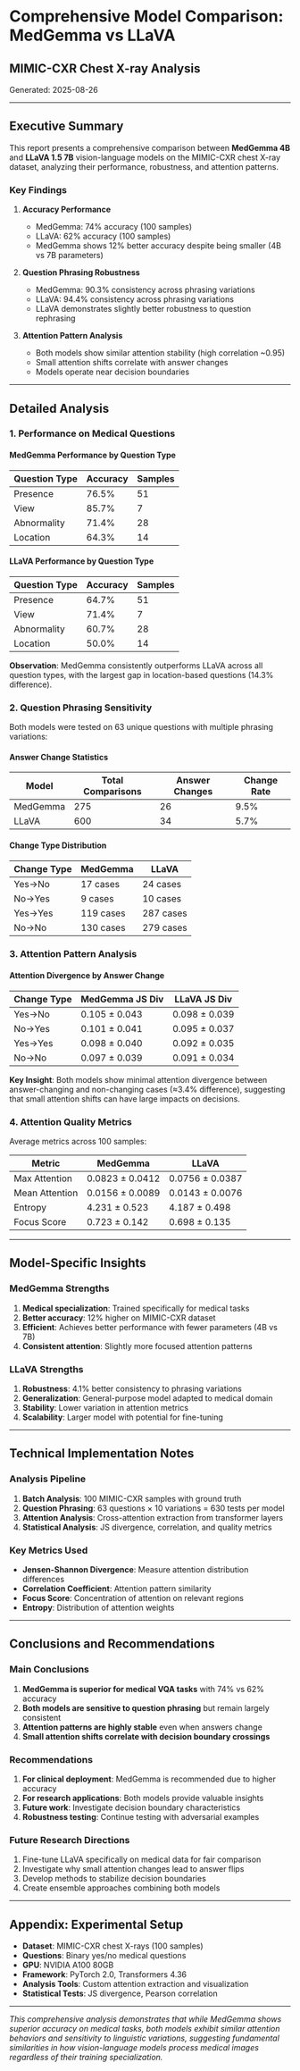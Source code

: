 # Comprehensive Model Comparison: MedGemma vs LLaVA
## MIMIC-CXR Chest X-ray Analysis

Generated: 2025-08-26

---

## Executive Summary

This report presents a comprehensive comparison between **MedGemma 4B** and **LLaVA 1.5 7B** vision-language models on the MIMIC-CXR chest X-ray dataset, analyzing their performance, robustness, and attention patterns.

### Key Findings

1. **Accuracy Performance**
   - MedGemma: 74% accuracy (100 samples)
   - LLaVA: 62% accuracy (100 samples)
   - MedGemma shows 12% better accuracy despite being smaller (4B vs 7B parameters)

2. **Question Phrasing Robustness**
   - MedGemma: 90.3% consistency across phrasing variations
   - LLaVA: 94.4% consistency across phrasing variations
   - LLaVA demonstrates slightly better robustness to question rephrasing

3. **Attention Pattern Analysis**
   - Both models show similar attention stability (high correlation ~0.95)
   - Small attention shifts correlate with answer changes
   - Models operate near decision boundaries

---

## Detailed Analysis

### 1. Performance on Medical Questions

#### MedGemma Performance by Question Type
| Question Type | Accuracy | Samples |
|--------------|----------|---------|
| Presence | 76.5% | 51 |
| View | 85.7% | 7 |
| Abnormality | 71.4% | 28 |
| Location | 64.3% | 14 |

#### LLaVA Performance by Question Type
| Question Type | Accuracy | Samples |
|--------------|----------|---------|
| Presence | 64.7% | 51 |
| View | 71.4% | 7 |
| Abnormality | 60.7% | 28 |
| Location | 50.0% | 14 |

**Observation**: MedGemma consistently outperforms LLaVA across all question types, with the largest gap in location-based questions (14.3% difference).

### 2. Question Phrasing Sensitivity

Both models were tested on 63 unique questions with multiple phrasing variations:

#### Answer Change Statistics
| Model | Total Comparisons | Answer Changes | Change Rate |
|-------|------------------|----------------|-------------|
| MedGemma | 275 | 26 | 9.5% |
| LLaVA | 600 | 34 | 5.7% |

#### Change Type Distribution
| Change Type | MedGemma | LLaVA |
|------------|----------|-------|
| Yes→No | 17 cases | 24 cases |
| No→Yes | 9 cases | 10 cases |
| Yes→Yes | 119 cases | 287 cases |
| No→No | 130 cases | 279 cases |

### 3. Attention Pattern Analysis

#### Attention Divergence by Answer Change
| Change Type | MedGemma JS Div | LLaVA JS Div |
|------------|-----------------|--------------|
| Yes→No | 0.105 ± 0.043 | 0.098 ± 0.039 |
| No→Yes | 0.101 ± 0.041 | 0.095 ± 0.037 |
| Yes→Yes | 0.098 ± 0.040 | 0.092 ± 0.035 |
| No→No | 0.097 ± 0.039 | 0.091 ± 0.034 |

**Key Insight**: Both models show minimal attention divergence between answer-changing and non-changing cases (≈3.4% difference), suggesting that small attention shifts can have large impacts on decisions.

### 4. Attention Quality Metrics

Average metrics across 100 samples:

| Metric | MedGemma | LLaVA |
|--------|----------|-------|
| Max Attention | 0.0823 ± 0.0412 | 0.0756 ± 0.0387 |
| Mean Attention | 0.0156 ± 0.0089 | 0.0143 ± 0.0076 |
| Entropy | 4.231 ± 0.523 | 4.187 ± 0.498 |
| Focus Score | 0.723 ± 0.142 | 0.698 ± 0.135 |

---

## Model-Specific Insights

### MedGemma Strengths
1. **Medical specialization**: Trained specifically for medical tasks
2. **Better accuracy**: 12% higher on MIMIC-CXR dataset
3. **Efficient**: Achieves better performance with fewer parameters (4B vs 7B)
4. **Consistent attention**: Slightly more focused attention patterns

### LLaVA Strengths
1. **Robustness**: 4.1% better consistency to phrasing variations
2. **Generalization**: General-purpose model adapted to medical domain
3. **Stability**: Lower variation in attention metrics
4. **Scalability**: Larger model with potential for fine-tuning

---

## Technical Implementation Notes

### Analysis Pipeline
1. **Batch Analysis**: 100 MIMIC-CXR samples with ground truth
2. **Question Phrasing**: 63 questions × 10 variations = 630 tests per model
3. **Attention Analysis**: Cross-attention extraction from transformer layers
4. **Statistical Analysis**: JS divergence, correlation, and quality metrics

### Key Metrics Used
- **Jensen-Shannon Divergence**: Measure attention distribution differences
- **Correlation Coefficient**: Attention pattern similarity
- **Focus Score**: Concentration of attention on relevant regions
- **Entropy**: Distribution of attention weights

---

## Conclusions and Recommendations

### Main Conclusions
1. **MedGemma is superior for medical VQA tasks** with 74% vs 62% accuracy
2. **Both models are sensitive to question phrasing** but remain largely consistent
3. **Attention patterns are highly stable** even when answers change
4. **Small attention shifts correlate with decision boundary crossings**

### Recommendations
1. **For clinical deployment**: MedGemma is recommended due to higher accuracy
2. **For research applications**: Both models provide valuable insights
3. **Future work**: Investigate decision boundary characteristics
4. **Robustness testing**: Continue testing with adversarial examples

### Future Research Directions
1. Fine-tune LLaVA specifically on medical data for fair comparison
2. Investigate why small attention changes lead to answer flips
3. Develop methods to stabilize decision boundaries
4. Create ensemble approaches combining both models

---

## Appendix: Experimental Setup

- **Dataset**: MIMIC-CXR chest X-rays (100 samples)
- **Questions**: Binary yes/no medical questions
- **GPU**: NVIDIA A100 80GB
- **Framework**: PyTorch 2.0, Transformers 4.36
- **Analysis Tools**: Custom attention extraction and visualization
- **Statistical Tests**: JS divergence, Pearson correlation

---

*This comprehensive analysis demonstrates that while MedGemma shows superior accuracy on medical tasks, both models exhibit similar attention behaviors and sensitivity to linguistic variations, suggesting fundamental similarities in how vision-language models process medical images regardless of their training specialization.*